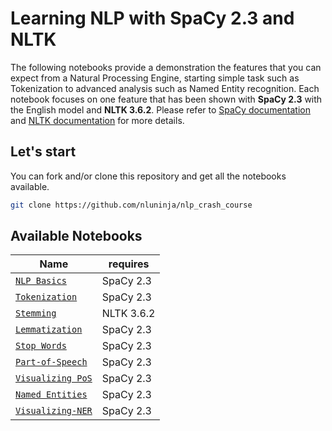 # Learning NLP with SpaCy 2.3 and NLTK
The following notebooks provide a demonstration the features that you can expect from a Natural Processing Engine, starting simple task such as Tokenization to advanced analysis such as Named Entity recognition. 
Each notebook focuses on one feature that has been shown with __SpaCy 2.3__ with the English model and __NLTK 3.6.2__. Please refer to [SpaCy documentation](https://v2.spacy.io/usage) and [NLTK documentation](https://www.nltk.org/) for more details.


## Let's start 
You can fork and/or clone this repository and get all the notebooks available.

```bash
git clone https://github.com/nluninja/nlp_crash_course
```

## Available Notebooks

| Name | requires |  
| ---- | ----------- | 
| [`NLP Basics`](./notebooks/1_NLPBasics.ipynb) |  SpaCy 2.3 |      
| [`Tokenization`](./notebooks/2_Tonekization.ipynb) |  SpaCy 2.3| 
| [`Stemming`](./notebooks/3_Stemming.ipynb) | NLTK 3.6.2 | 
| [`Lemmatization`](./notebooks/4_Lemmatization.ipynb) | SpaCy 2.3 | 
| [`Stop Words`](./notebooks/5_Stop-Words.ipynb) | SpaCy 2.3 | 
| [`Part-of-Speech`](./notebooks/6_POS-Basics.ipynb) | SpaCy 2.3 | 
| [`Visualizing PoS`](./notebooks/7_Visualizing-POS.ipynb) | SpaCy 2.3 | 
| [`Named Entities`](./notebooks/8_NamedEntities.ipynb) | SpaCy 2.3 | 
| [`Visualizing-NER`](./notebooks/9_Visualizing-NER.ipynb) | SpaCy 2.3 | 


